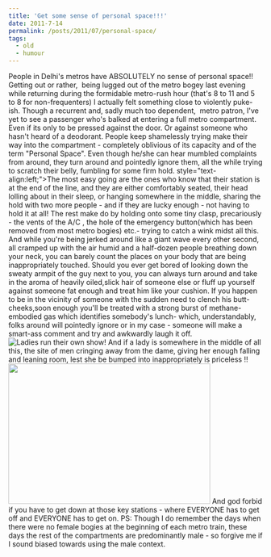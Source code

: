 ```yaml
---
title: 'Get some sense of personal space!!!'
date: 2011-7-14
permalink: /posts/2011/07/personal-space/
tags:
  - old
  - humour
---
```


People in Delhi's metros have ABSOLUTELY no sense of personal space!! Getting out or rather,  being lugged out of the metro bogey last evening while returning during the formidable metro-rush hour (that's 8 to 11 and 5 to 8 for non-frequenters) I actually felt something close to violently puke-ish.
Though a recurrent and, sadly much too dependent,  metro patron, I've yet to see a passenger who's balked at entering a full metro compartment. Even if its only to be pressed against the door. Or against someone who hasn't heard of a deodorant.
People keep shamelessly trying make their way into the compartment - completely oblivious of its capacity and of the term "Personal Space". Even though he/she can hear mumbled complaints from around, they turn around and pointedly ignore them, all the while trying to scratch their belly, fumbling for some firm hold.
style="text-align:left;">The most easy going are the ones who know that their station is at the end of the line, and they are either comfortably seated, their head lolling about in their sleep, or hanging somewhere in the middle, sharing the hold with two more people - and if they are lucky enough - not having to hold it at all! The rest make do by holding onto some tiny clasp, precariously - the vents of the A/C , the hole of the emergency button(which has been removed from most metro bogies) etc.- trying to catch a wink midst all this.
And while you're being jerked around like a giant wave every other second, all cramped up with the air humid and a half-dozen people breathing down your neck, you can barely count the places on your body that are being inappropriately touched. Should you ever get bored of looking down the sweaty armpit of the guy next to you, you can always turn around and take in the aroma of heavily oiled,slick hair of someone else or fluff up yourself against someone fat enough and treat him like your cushion.
If you happen to be in the vicinity of someone with the sudden need to clench his butt-cheeks,soon enough you'll be treated with a strong burst of methane-embodied gas which identifies somebody's lunch- which, understandably, folks around will pointedly ignore or in my case - someone will make a smart-ass comment and try and awkwardly laugh it off.
![Ladies run their own show!](/images/assets/new-delhi-metro1.jpg)
And if a lady is somewhere in the middle of all this, the site of men cringing away from the dame, giving her enough falling and leaning room, lest she be bumped into inappropriately is priceless !!
<img class=" " title="trying to get out ?? or in??" src="/images/assets/metro_crowd_in_delhi_14828f.jpg?w=300" alt="" width="400" height="278" />
And god forbid if you have to get down at those key stations - where EVERYONE has to get off and EVERYONE has to get on.
PS: Though I do remember the days when there were no female bogies at the beginning of each metro train, these days the rest of the compartments are predominantly male - so forgive me if I sound biased towards using the male context.
